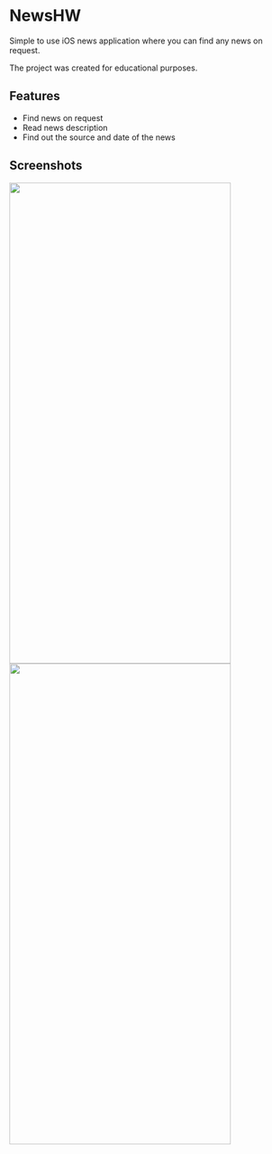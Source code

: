 # NewsHW

<p>Simple to use iOS news application where you can find any news on request.</p>
<p>The project was created for educational purposes.</p>

## Features

* Find news on request
* Read news description
* Find out the source and date of the news

## Screenshots

<img src="https://user-images.githubusercontent.com/88277492/223498734-c8ba7057-7dcd-48a3-b96d-c08d4aa38e39.png" width="393" height="852"> <img src="https://user-images.githubusercontent.com/88277492/223498766-fbe8e040-a984-4e9d-982e-7690b226fcd5.png" width="393" height="852">
